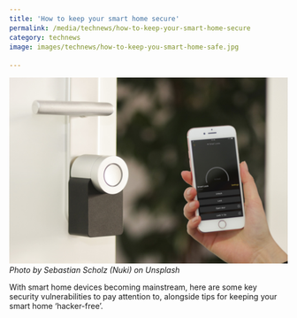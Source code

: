 ```yaml
---
title: 'How to keep your smart home secure'
permalink: /media/technews/how-to-keep-your-smart-home-secure
category: technews
image: images/technews/how-to-keep-you-smart-home-safe.jpg

---
```



![How to keep your smart home secure](/images/technews/how-to-keep-you-smart-home-safe.jpg)
*Photo by Sebastian Scholz (Nuki) on Unsplash*

With smart home devices becoming mainstream, here are some key security vulnerabilities to pay attention to, alongside tips for keeping your smart home ‘hacker-free’.
